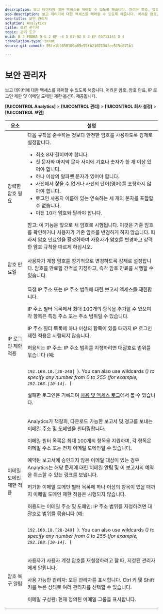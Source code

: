 ```yaml
---
description: 보고 데이터에 대한 액세스를 제어할 수 있도록 해줍니다. 어려운 암호, 암호 만료, IP 로그인 제한 및 이메일 도메인 제한 옵션이 제공됩니다.
seo-description: 보고 데이터에 대한 액세스를 제어할 수 있도록 해줍니다. 어려운 암호, 암호 만료, IP 로그인 제한 및 이메일 도메인 제한 옵션이 제공됩니다.
seo-title: 보안 관리자
solution: Analytics
title: 보안 관리자
topic: 관리 도구
uuid: B 3 FBDBA 0-E 2 BF -4 D 67-92 E 3-EF 05711141 D 4
translation-type: tm+mt
source-git-commit: 86fe1b3650100a05e52fb2102134fee515c871b1

---
```



# 보안 관리자

보고 데이터에 대한 액세스를 제어할 수 있도록 해줍니다. 어려운 암호, 암호 만료, IP 로그인 제한 및 이메일 도메인 제한 옵션이 제공됩니다.

**[!UICONTROL Analytics]** &gt; **[!UICONTROL 관리]** &gt; **[!UICONTROL 회사 설정]** &gt; **[!UICONTROL 보안]**

<table id="table_F1AD9DE5094A4FC2B9DA8D01198F944B"> 
 <thead> 
  <tr> 
   <th colname="col1" class="entry"> 요소 </th> 
   <th colname="col2" class="entry"> 설명 </th> 
  </tr> 
 </thead>
 <tbody> 
  <tr> 
   <td colname="col1"> <span class="wintitle"> 강력한 암호 필요 </span> </td> 
   <td colname="col2">다음 규칙을 준수하는 것보다 안전한 암호를 사용하도록 강제로 설정합니다. 
    <ul id="ul_100CC57EB4374DAA87B2074BA8B46F26"> 
     <li id="li_4D9102C361044FADBC14402A8398F2F3">최소 8자 길이여야 합니다. </li> 
     <li id="li_AFE9568C14894E93BFDFDC84DCD2838D">첫 문자와 마지막 문자 사이에 기호나 숫자가 한 개 이상 있어야 합니다. </li> 
     <li id="li_ECA05BEF7BFD4430B09D4A953B41D2A6">하나 이상의 알파벳 문자가 있어야 합니다. </li> 
     <li id="li_6928045588E94E28851BB15991C8D51E">사전에서 찾을 수 없거나 사전의 단어(영어)를 포함하지 않아야 합니다. </li> 
     <li id="li_C3DD4608CA6F43E4B1E4FCFC6D116371">로그인 사용자 이름에 있는 연속하는 세 개의 문자를 포함할 수 없습니다. </li> 
     <li id="li_687838CA01B94EE29EF4C09F485C5537">이전 10개 암호와 달라야 합니다. </li> 
    </ul> <p>참고: 이 기능은 앞으로 새 암호로 시행됩니다. 이것은 기존 암호를 확인하거나 사용자가 기존 암호를 변경하게 하지 않습니다. 따라서 암호 만료일을 활성화하여 사용자가 암호를 변경하고 강력한 암호 규칙을 따르게 하십시오. </p> </td> 
  </tr> 
  <tr> 
   <td colname="col1"> <span class="wintitle"> 암호 만료일</span> </td> 
   <td colname="col2"> 사용자가 계정 암호를 정기적으로 변경하도록 강제로 설정합니다. 암호를 만료할 간격을 지정하고, 즉각 암호 만료를 시행할 수 있습니다. </td> 
  </tr> 
  <tr> 
   <td colname="col1"> <span class="wintitle"> IP 로그인 제한 적용</span> </td> 
   <td colname="col2"> <p>특정 IP 주소 또는 IP 주소 범위에 대한 보고서 액세스를 제한합니다. </p> <p>IP 주소 필터 목록에서 최대 100개의 항목을 추가할 수 있으며 각 항목은 특정 주소 또는 주소 범위일 수 있습니다. </p> <p>  IP 주소 필터 목록에 하나 이상의 항목이 있을 때까지 <span class="wintitle">IP 로그인 제한 적용</span>은 시행되지 않습니다. </p> <p> <span class="uicontrol"> 허용되는 IP 주소</span>: IP 주소 범위를 지정하려면 대괄호로 범위를 묶습니다 (예: <code>
 
 192.168.10.[20-240]
     </code>). You can also use wildcards (*) to specify any number from 0 to 255 (for example, 
     <code>
       192.168.[10-14].*
     </code>) </p> <p>실패한 로그인은 기록되며 <a href="../../admin/admin/logs.md#section_6FBAF92D9EA244809C45A78A2F0A7232" format="dita" scope="local">사용 및 액세스 로그</a>에서 볼 수 있습니다. </p> </td> 
  </tr> 
  <tr> 
   <td colname="col1"> <span class="wintitle"> 이메일 도메인 제한 적용</span> </td> 
   <td colname="col2"> <p>Analytics가 책갈피, 다운로드 가능한 보고서 및 경고를 보내는 이메일 주소 및 도메인을 필터링합니다. </p> <p>이메일 필터 목록은 최대 100개의 항목을 지원하며, 각 항목은 이메일 주소 또는 전체 이메일 도메인일 수 있습니다. </p> <p>예약된 보고서에 승인되지 않은 이메일 대상이 있는 경우 Analytics는 해당 문제에 대한 이메일 알림 및 이 보고서의 예약을 취소할 수 있는 링크를 보냅니다. </p> <p> <span class="wintitle"> 허가한 이메일 도메인 필터</span> 목록에 하나 이상의 항목이 있을 때까지 <span class="wintitle">이메일 도메인 제한 적용</span>은 시행되지 않습니다. </p> <p> <span class="uicontrol"> 허용되는 이메일 주소 및 도메인</span>: IP 주소 범위를 지정하려면 대괄호로 범위를 묶습니다 (예: <code>
 
 192.168.10.[20-240]
     </code>). You can also use wildcards (*) to specify any number from 0 to 255 (for example, 
     <code>
       192.168.[10-14].*
     </code>) </p> </td> 
  </tr> 
  <tr> 
   <td colname="col1"> <span class="wintitle"> 암호 복구 알림</span> </td> 
   <td colname="col2"> <p>사용자가 사용자 계정 암호를 재설정하려고 할 때, 지정된 관리자에게 알립니다. </p> <p> <span class="uicontrol"> 사용 가능한 관리자</span>: 모든 관리자를 표시합니다. Ctrl 키 및 Shift 키를 누른 상태로 여러 관리자를 선택할 수 있습니다. </p> <p> <span class="uicontrol">이메일 구성원</span>: 현재 정의된 이메일 그룹을 표시합니다.  </p> </td> 
  </tr> 
 </tbody> 
</table>

